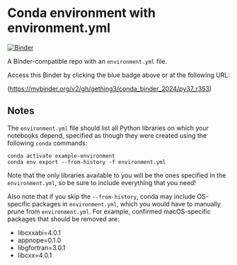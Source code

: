 # Conda environment with environment.yml

[![Binder](http://mybinder.org/badge_logo.svg)]([(https://mybinder.org/v2/gh/gething3/JupyterApplicationPy/HEAD))


A Binder-compatible repo with an `environment.yml` file.

Access this Binder by clicking the blue badge above or at the following URL:

(https://mybinder.org/v2/gh/gething3/conda_binder_2024/py37_r353)

## Notes
The `environment.yml` file should list all Python libraries on which your notebooks
depend, specified as though they were created using the following `conda` commands:

```
conda activate example-environment
conda env export --from-history -f environment.yml
```

Note that the only libraries available to you will be the ones specified in
the `environment.yml`, so be sure to include everything that you need! 

Also note that if you skip the `--from-history`, conda may include OS-specific
packages in `environment.yml`, which you would have to manually prune from
`environment.yml`.  For example, confirmed macOS-specific packages that should
be removed are:

* libcxxabi=4.0.1
* appnope=0.1.0
* libgfortran=3.0.1
* libcxx=4.0.1
